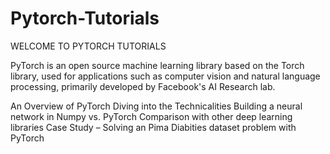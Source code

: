 # Pytorch-Tutorials
WELCOME TO PYTORCH TUTORIALS

PyTorch is an open source machine learning library based on the Torch library, used for applications such as computer vision and natural language processing, primarily developed by Facebook's AI Research lab.



An Overview of PyTorch
Diving into the Technicalities
Building a neural network in Numpy vs. PyTorch
Comparison with other deep learning libraries
Case Study – Solving an Pima Diabities dataset problem with PyTorch
